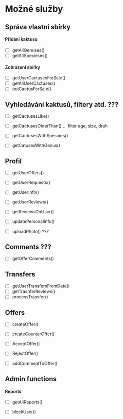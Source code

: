 # Možné služby

## Správa vlastní sbírky

#### Přidání kaktusu
- [ ] getAllGenuses()
- [ ] getAllSpecieses()

#### Zobrazení sbírky
- [ ] getUserCactusesForSale()
- [ ] getAllUserCactuses()
- [ ] putCactusForSale()

## Vyhledávání kaktusů, filtery atd. ???
- [ ] getCactusesLike()
- [ ] getCactusesOlderThan() … filter age, size, druh
- [ ] getCactusesWithSpescies()
- [ ] getCatusesWithGenus()


## Profil
- [ ] getUserOffers()
- [ ] getUserRequests()
- [ ] getUserInfo()
- [ ] getUserReviews()
- [ ] getReviewsOnUser()
- [ ] updatePersonalInfo()
- [ ] uploadPhoto() ???


## Comments ???
- [ ] getOfferComments()


## Transfers
- [ ] getUserTransfersFromDate()
- [ ] getTrasnferReviews()
- [ ] processTransfer()

## Offers
- [ ] createOffer()
- [ ] createCounterOffer()
- [ ] AcceptOffer()
- [ ] RejectOffer()
- [ ] addCommentToOffer()


## Admin functions

#### Reports
- [ ] getAllReports()
- [ ] blockUser()


